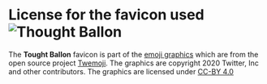 # License for the favicon used ![Thought Ballon](./favicon.ico)

The **Tought Ballon** favicon is part of the [emoji graphics](https://github.com/twitter/twemoji/blob/master/assets/svg/1f4ad.svg) which are from the open source project [Twemoji](https://twemoji.twitter.com/). The graphics are copyright 2020 Twitter, Inc and other contributors. The graphics are licensed under [CC-BY 4.0](https://creativecommons.org/licenses/by/4.0/)

